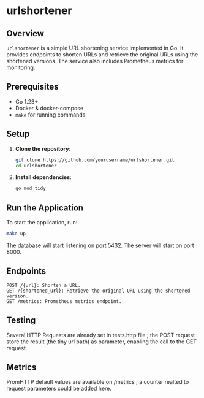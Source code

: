 # urlshortener

## Overview

`urlshortener` is a simple URL shortening service implemented in Go. It provides endpoints to shorten URLs and retrieve the original URLs using the shortened versions. The service also includes Prometheus metrics for monitoring.

## Prerequisites

- Go 1.23+
- Docker & docker-compose
- `make` for running commands

## Setup

1. **Clone the repository**:
   ```sh
   git clone https://github.com/yourusername/urlshortener.git
   cd urlshortener
   ```

2. **Install dependencies**:
   ```sh
   go mod tidy
    ```

## Run the Application
To start the application, run:
   ```sh
   make up
   ```

The database will start listening on port 5432.
The server will start on port 8000.

## Endpoints
    POST /{url}: Shorten a URL.
    GET /{shortened_url}: Retrieve the original URL using the shortened version.
    GET /metrics: Prometheus metrics endpoint.

## Testing

Several HTTP Requests are already set in tests.http file ; the POST request store the result (the tiny url path) as parameter, enabling the call to the GET request.


## Metrics
PromHTTP default values are available on /metrics ; a counter realted to request parameters could be added here.